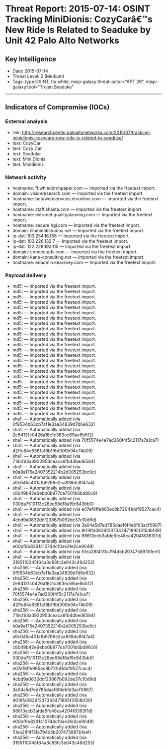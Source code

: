 # Threat Report: 2015-07-14: OSINT Tracking MiniDionis: CozyCarâ€™s New Ride Is Related to Seaduke by Unit 42 Palo Alto Networks


## Key Intelligence
* Date: 2015-07-14
* Threat Level: 2 (Medium)
* Tags: type:OSINT, tlp:white, misp-galaxy:threat-actor="APT 29", misp-galaxy:tool="Trojan.Seaduke"

---

## Indicators of Compromise (IOCs)
### External analysis
* link: http://researchcenter.paloaltonetworks.com/2015/07/tracking-minidionis-cozycars-new-ride-is-related-to-seaduke/
* text: CozyCar
* text: Cozy Car
* text: Seaduke
* text: Mini Dionis
* text: Minidionis

### Network activity
* hostname: ff.whitebirchpaper.com — Imported via the freetext import.
* domain: visionresearch.com — Imported via the freetext import.
* hostname: betawebservices.ntnonline.com — Imported via the freetext import.
* hostname: staff.shasta.com — Imported via the freetext import.
* hostname: extranet.qualityplanning.com — Imported via the freetext import.
* hostname: secure.hgl.com — Imported via the freetext import.
* domain: illuminatistudios.net — Imported via the freetext import.
* ip-dst: 103.254.16.168 — Imported via the freetext import.
* ip-dst: 103.226.132.7 — Imported via the freetext import.
* ip-dst: 122.228.193.115 — Imported via the freetext import.
* domain: connectads.com — Imported via the freetext import.
* domain: kane-consulting.net — Imported via the freetext import.
* hostname: edadmin.kearsney.com — Imported via the freetext import.

### Payload delivery
* md5: <md5> — Imported via the freetext import.
* md5: <md5> — Imported via the freetext import.
* md5: <md5> — Imported via the freetext import.
* md5: <md5> — Imported via the freetext import.
* md5: <md5> — Imported via the freetext import.
* md5: <md5> — Imported via the freetext import.
* md5: <md5> — Imported via the freetext import.
* md5: <md5> — Imported via the freetext import.
* md5: <md5> — Imported via the freetext import.
* md5: <md5> — Imported via the freetext import.
* md5: <md5> — Imported via the freetext import.
* md5: <md5> — Imported via the freetext import.
* md5: <md5> — Imported via the freetext import.
* md5: <md5> — Imported via the freetext import.
* md5: <md5> — Imported via the freetext import.
* md5: <md5> — Imported via the freetext import.
* md5: <md5> — Imported via the freetext import.
* md5: <md5> — Imported via the freetext import.
* md5: <md5> — Imported via the freetext import.
* md5: <md5> — Imported via the freetext import.
* md5: <md5> — Imported via the freetext import.
* md5: <md5> — Imported via the freetext import.
* md5: <md5> — Imported via the freetext import.
* md5: <md5> — Imported via the freetext import.
* md5: <md5> — Imported via the freetext import.
* sha1: <sha1> — Automatically added (via 0f9534b63cb7af1e3aa34839d7d6e632)
* sha1: <sha1> — Automatically added (via 2e64131c0426a18c1c363ec69ae6b5f2)
* sha1: <sha1> — Automatically added (via 70f5574e4e7ad360f4f5c2117a7a1ca7)
* sha1: <sha1> — Automatically added (via 42ffc84c6381a18b1f6d000b94c74b09)
* sha1: <sha1> — Automatically added (via 719cf63a3922953ceaca6fb4dbed6584)
* sha1: <sha1> — Automatically added (via b0a9a175e2407352214b2d005253bc0c)
* sha1: <sha1> — Automatically added (via a9c045c401afb9766e2ca838dc6f47a4)
* sha1: <sha1> — Automatically added (via c8b49b42e6ebb6b977ce7001b6bd96c8)
* sha1: <sha1> — Automatically added (via 030da7510113c28ee68df8a19c643bb0)
* sha1: <sha1> — Automatically added (via e07ef8ffe965ec8b72041ddf9527cac4)
* sha1: <sha1> — Automatically added (via 4cbd9a0832dcf23867b092de37c10d9d)
* sha1: <sha1> — Automatically added (via 3a04a5d7ed785daa16f4ebfd3acf0867)
* sha1: <sha1> — Automatically added (via 9018fa0826f237342471895f315dbf39)
* sha1: <sha1> — Automatically added (via 98613ecb3afde5fc48ca4204f8363f1d)
* sha1: <sha1> — Automatically added (via e00bf9b8261410744c10ae3fe2ce9049)
* sha1: <sha1> — Automatically added (via 51ea28f4f3fa794d5b207475897b1eef)
* sha1: <sha1> — Automatically added (via 3195110045f64a3c83fc3e043c46d253)
* sha256: <sha256> — Automatically added (via 0f9534b63cb7af1e3aa34839d7d6e632)
* sha256: <sha256> — Automatically added (via 2e64131c0426a18c1c363ec69ae6b5f2)
* sha256: <sha256> — Automatically added (via 70f5574e4e7ad360f4f5c2117a7a1ca7)
* sha256: <sha256> — Automatically added (via 42ffc84c6381a18b1f6d000b94c74b09)
* sha256: <sha256> — Automatically added (via 719cf63a3922953ceaca6fb4dbed6584)
* sha256: <sha256> — Automatically added (via b0a9a175e2407352214b2d005253bc0c)
* sha256: <sha256> — Automatically added (via a9c045c401afb9766e2ca838dc6f47a4)
* sha256: <sha256> — Automatically added (via c8b49b42e6ebb6b977ce7001b6bd96c8)
* sha256: <sha256> — Automatically added (via 030da7510113c28ee68df8a19c643bb0)
* sha256: <sha256> — Automatically added (via e07ef8ffe965ec8b72041ddf9527cac4)
* sha256: <sha256> — Automatically added (via 4cbd9a0832dcf23867b092de37c10d9d)
* sha256: <sha256> — Automatically added (via 3a04a5d7ed785daa16f4ebfd3acf0867)
* sha256: <sha256> — Automatically added (via 9018fa0826f237342471895f315dbf39)
* sha256: <sha256> — Automatically added (via 98613ecb3afde5fc48ca4204f8363f1d)
* sha256: <sha256> — Automatically added (via e00bf9b8261410744c10ae3fe2ce9049)
* sha256: <sha256> — Automatically added (via 51ea28f4f3fa794d5b207475897b1eef)
* sha256: <sha256> — Automatically added (via 3195110045f64a3c83fc3e043c46d253)

